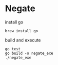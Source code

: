 # Negate

install go
```
brew install go
```

build and execute
```
go test
go build -o negate_exe
./negate_exe
```
